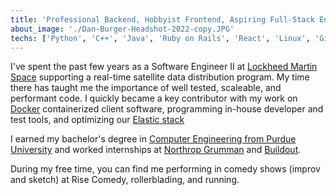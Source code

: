 ```yaml
---
title: 'Professional Backend, Hobbyist Frontend, Aspiring Full-Stack Engineer'
about_image: './Dan-Burger-Headshot-2022-copy.JPG'
techs: ['Python', 'C++', 'Java', 'Ruby on Rails', 'React', 'Linux', 'Git/GitLab', 'Docker', 'DevOps', 'Agile Development', 'Technical Demos/Presentations']
---
```


I've spent the past few years as a Software Engineer II at [Lockheed Martin Space](https://www.lockheedmartin.com/en-us/capabilities/space.html) supporting a real-time satellite data distribution program. My time there has taught me the importance of well tested, scaleable, and performant code. I quickly became a key contributor with my work on [Docker](https://www.docker.com/) containerized client software, programming in-house developer and test tools, and optimizing our [Elastic stack](https://www.elastic.co/elastic-stack/?ultron=B-Stack-Trials-AMER-US-W&gambit=Stack-ELK-EXT&blade=adwords-s&hulk=paid&Device=c&thor=elk%20stack&gclid=CjwKCAjwt52mBhB5EiwA05YKo_G3QZ1yoQFDE0XB-vpKVgdRUdB3M3myq946g8inN5NLD4FcpCPPTRoCoaQQAvD_BwE)

I earned my bachelor's degree in [Computer Engineering from Purdue University](https://engineering.purdue.edu/ECE) and worked internships at [Northrop Grumman](https://www.northropgrumman.com/) and [Buildout](https://www.buildout.com/).

During my free time, you can find me performing in comedy shows (improv and sketch) at Rise Comedy, rollerblading, and running.


